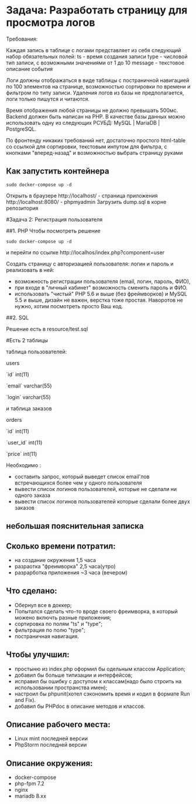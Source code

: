 # Задача: Разработать страницу для просмотра логов

Требования:

Каждая запись в таблице с логами представляет из себя следующий набор обязательных полей:
ts - время создания записи
type - числовой тип записи, с возможными значениями от 1 до 10
message - текстовое описание события

Логи должны отображаться в виде таблицы с постраничной навигацией по 100 элементов на странице, возможностью сортировки по времени и фильтром по типу записи. Удаления логов из базы не предполагается, логи только пишутся и читаются.

Время отображения любой страницы не должно превышать 500мс. Backend должен быть написан на PHP. В качестве базы данных можно использовать одну из следующих РСУБД: MySQL | MariaDB | PostgreSQL.

По фронтенду никаких требований нет, достаточно простого html-table со ссылкой для сортировки, текстовым инпутом для фильтра, с кнопками "вперед-назад" и возможностью выбрать страницу руками

## Как запустить контейнера
`sudo docker-compose up -d`

Открыть в браузере
http://localhost/ - страница приложения
http://localhost:8080/ - phpmyadmin
Загрузить dump.sql в корне репозитория

#Задача 2: Регистрация пользователя




##1. PHP
Чтобы посмотреть решение 

`sudo docker-compose up -d`

и перейти по ссылке http://localhos/index.php?component=user

Создать страницу с авторизацией пользователя: логин и пароль и реализовать в ней:
- возможность регистрации пользователя (email, логин, пароль, ФИО),
- при входе в "личный кабинет" возможность сменить пароль и ФИО.
- использовать "чистый" PHP 5.6 и выше (без фреймворков) и MySQL 5.5 и выше, дизайн не важен, верстка тоже простая. Наворотов не нужно, хотим посмотреть просто Ваш код.

##2. SQL

Решение есть в resource/test.sql

#Есть 2 таблицы

таблица пользователей:

users

\`id\` int(11)

\`email\` varchar(55)

\`login\` varchar(55)

и таблица заказов

orders

\`id\` int(11)

\`user_id\` int(11)

\`price\` int(11)

Необходимо :
- составить запрос, который выведет список email'лов встречающихся более чем у одного пользователя
- вывести список логинов пользователей, которые не сделали ни одного заказа
- вывести список логинов пользователей которые сделали более двух заказов


























## небольшая пояснительная записка

## Сколько времени потратил:
- на создание окружения 1,5 часа
- разраотка "фреимворка" 2,5 часа(утро)
- разрарботка приложения ~3 часа (вечером)

## Что сделано:
- Обернул все в доккер;
- Попытался сделать что-то вроде своего фреимворка, в который можено включть разные приложения;
- сортировка по полям "ts" и "type";
- фильтрация по полю "type";
- постраничная навигация.

## Чтобы улучшил:
- простыню из index.php оформил бы одельным классом Application;
- добавил бы больше типизации и интерфейсов; 
- исправил бы ошибку с доступом к классам(надо было строить на использовании пространства имен);
- настроил бы phpunit(хотел сэкономить время и кодил в формате Run and Fix).
- добавил бы PHPdoc в описание методов и классов. 

## Описание рабочего места:
- Linux mint последней версии
- PhpStorm последней версии

## Описание окружения:
- docker-compose
- php-fpm 7.2
- nginx
- mariadb 8.xx


